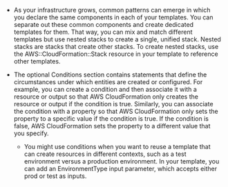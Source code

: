 - As your infrastructure grows, common patterns can emerge in which you declare the same components in each of your templates. You can separate out these common components and create dedicated templates for them. That way, you can mix and match different templates but use nested stacks to create a single, unified stack. Nested stacks are stacks that create other stacks. To create nested stacks, use the AWS::CloudFormation::Stack resource in your template to reference other templates.

- The optional Conditions section contains statements that define the circumstances under which entities are created or configured. For example, you can create a condition and then associate it with a resource or output so that AWS CloudFormation only creates the resource or output if the condition is true. Similarly, you can associate the condition with a property so that AWS CloudFormation only sets the property to a specific value if the condition is true. If the condition is false, AWS CloudFormation sets the property to a different value that you specify.
  - You might use conditions when you want to reuse a template that can create resources in different contexts, such as a test environment versus a production environment. In your template, you can add an EnvironmentType input parameter, which accepts either prod or test as inputs.
